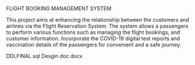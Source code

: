 FLIGHT BOOKING MANAGEMENT SYSTEM

This project aims at enhancing the relationship between the customers and airlines via the Flight Reservation System. The system allows a passengers to perform various functions such as managing the flight bookings, and customer information. Incorporate the COVID-19 digital test reports and vaccination details of the passengers for convenient and a safe journey. 

DDLFINAL.sql
Desgin doc.docx
